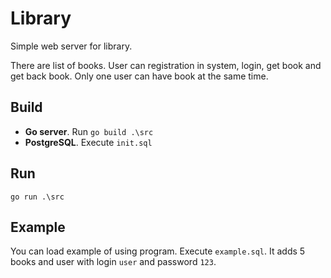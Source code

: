 # Library

Simple web server for library. 

There are list of books. User can registration in system, login, get book and get back book.
Only one user can have book at the same time.

## Build

* **Go server**. Run `go build .\src`
* **PostgreSQL**. Execute `init.sql`

## Run
```
go run .\src
```

## Example
You can load example of using program. Execute `example.sql`.
It adds 5 books and user with login `user` and password `123`.

